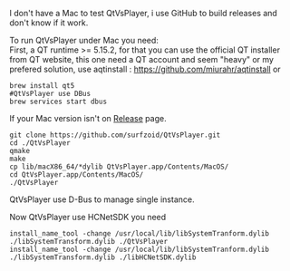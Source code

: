 I don't have a Mac to test QtVsPlayer, i use GitHub to build releases and don't know if it work.  

To run QtVsPlayer under Mac you need:  
First, a QT runtime >= 5.15.2, for that you can use the official QT installer from QT website, this one need a QT account and seem "heavy" or my prefered solution, use aqtinstall : https://github.com/miurahr/aqtinstall or  
```
brew install qt5
#QtVsPlayer use DBus
brew services start dbus
```
If your Mac version isn't on [Release](https://github.com/surfzoid/QtVsPlayer/releases/latest) page.  
```
git clone https://github.com/surfzoid/QtVsPlayer.git  
cd ./QtVsPlayer  
qmake
make
cp lib/macX86_64/*dylib QtVsPlayer.app/Contents/MacOS/
cd QtVsPlayer.app/Contents/MacOS/
./QtVsPlayer
```


QtVsPlayer use D-Bus to manage single instance.  

Now QtVsPlayer use HCNetSDK you need
```
install_name_tool -change /usr/local/lib/libSystemTranform.dylib ./libSystemTransform.dylib ./QtVsPlayer
install_name_tool -change /usr/local/lib/libSystemTranform.dylib ./libSystemTransform.dylib ./libHCNetSDK.dylib
```
